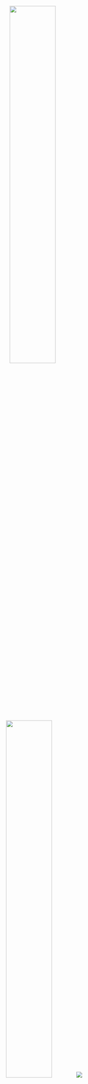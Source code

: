 
<p align="center">
  <img height="50%" width="auto" src ="https://github-readme-stats.vercel.app/api?username=dcavadia&show_icons=true&count_private=true&theme=rose_pine&hide_border=true&hide=issues,contribs&bg_color=00000000">
  <img height="50%" width="auto" src ="https://github-readme-stats.vercel.app/api/top-langs/?username=dcavadia&layout=compact&hide_border=true&theme=rose_pine&bg_color=00000000&langs_count=6&hide=jupyter%20notebook,tex,css,php&exclude_repo=Pacman-AI">
  <img src ="https://github-readme-streak-stats.herokuapp.com?user=dcavadia&theme=rose_pine&hide_border=true&background=FFFFFF00">
  <br>
  <br>
</p>

